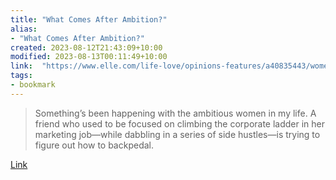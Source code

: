 ```yaml
---
title: "What Comes After Ambition?"
alias:
- "What Comes After Ambition?"
created: 2023-08-12T21:43:09+10:00
modified: 2023-08-13T00:11:49+10:00
link:  "https://www.elle.com/life-love/opinions-features/a40835443/women-rejecting-traditional-ambition-2022/"
tags:
- bookmark
---
```


> Something’s been happening with the ambitious women in my life. A friend who used to be focused on climbing the corporate ladder in her marketing job—while dabbling in a series of side hustles—is trying to figure out how to backpedal.

[Link](https://www.elle.com/life-love/opinions-features/a40835443/women-rejecting-traditional-ambition-2022/)